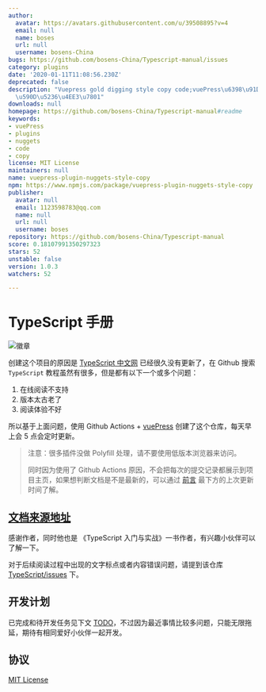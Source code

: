 ```yaml
---
author:
  avatar: https://avatars.githubusercontent.com/u/39508895?v=4
  email: null
  name: boses
  url: null
  username: bosens-China
bugs: https://github.com/bosens-China/Typescript-manual/issues
category: plugins
date: '2020-01-11T11:08:56.230Z'
deprecated: false
description: "Vuepress gold digging style copy code;vuePress\u6398\u91D1\u98CE\u683C\
  \u590D\u5236\u4EE3\u7801"
downloads: null
homepage: https://github.com/bosens-China/Typescript-manual#readme
keywords:
- vuePress
- plugins
- nuggets
- code
- copy
license: MIT License
maintainers: null
name: vuepress-plugin-nuggets-style-copy
npm: https://www.npmjs.com/package/vuepress-plugin-nuggets-style-copy
publisher:
  avatar: null
  email: 1123598783@qq.com
  name: null
  url: null
  username: boses
repository: https://github.com/bosens-China/Typescript-manual
score: 0.18107991350297323
stars: 52
unstable: false
version: 1.0.3
watchers: 52

---
```


# TypeScript 手册

![徽章](https://img.shields.io/badge/License-MIT-brightgreen)

创建这个项目的原因是 [TypeScript 中文网](https://www.tslang.cn/) 已经很久没有更新了，在 Github 搜索 `TypeScript` 教程虽然有很多，但是都有以下一个或多个问题：

1. 在线阅读不支持
2. 版本太古老了
3. 阅读体验不好

所以基于上面问题，使用 Github Actions + [vuePress](https://vuepress.vuejs.org/) 创建了这个仓库，每天早上会 5 点会定时更新。

<!-- > ~~因为 github 访问不稳定，这里提供一个[备用地址](https://tsc.yangliu.pub/)，如果喜欢请点击一下 `star` 支持一下~~ -->

> 注意：很多插件没做 Polyfill 处理，请不要使用低版本浏览器来访问。
>
> 同时因为使用了 Github Actions 原因，不会把每次的提交记录都展示到项目主页，如果想判断文档是不是最新的，可以通过 [前言](https://bosens-china.github.io/Typescript-manual/describe/) 最下方的上次更新时间了解。

## [文档来源地址](https://github.com/zhongsp/TypeScript)

感谢作者，同时他也是 《TypeScript 入门与实战》一书作者，有兴趣小伙伴可以了解一下。

对于后续阅读过程中出现的文字标点或者内容错误问题，请提到该仓库[TypeScript/issues](https://github.com/zhongsp/TypeScript/issues) 下。

## 开发计划

已完成和待开发任务见下文 [TODO](/TODO.md)，不过因为最近事情比较多问题，只能无限拖延，期待有相同爱好小伙伴一起开发。

## 协议

[MIT License](/License)
